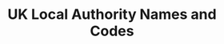 ---
schema: default
title: UK Local Authority Names and Codes
organization: mySociety
notes: ''
resources:
  - name: Local Authority Names and Codes
    url: >-
      https://raw.githubusercontent.com/ajparsons/uk_local_authority_names_and_codes/master/uk_local_authorities.csv
    format: csv
  - name: Messy Names Lookup
    url: >-
      https://raw.githubusercontent.com/ajparsons/uk_local_authority_names_and_codes/master/uk_local_authority_messy_lookup.csv
    format: ''
license: ''
category:
  - Groups & Bodies
maintainer: Alex Parsons
maintainer_email: alex@mysociety.org
---